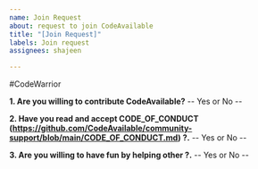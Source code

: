 ```yaml
---
name: Join Request
about: request to join CodeAvailable
title: "[Join Request]"
labels: Join request
assignees: shajeen

---
```


#CodeWarrior

**1. Are you willing to contribute CodeAvailable?**
-- Yes or No --

**2. Have you read and accept CODE_OF_CONDUCT (https://github.com/CodeAvailable/community-support/blob/main/CODE_OF_CONDUCT.md) ?.**
-- Yes or No --

**3. Are you willing to have fun by helping other ?.**
-- Yes or No --
